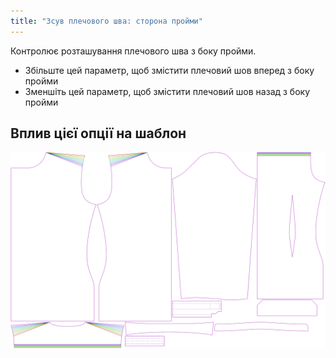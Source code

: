 ```yaml
---
title: "Зсув плечового шва: сторона пройми"
---
```


Контролює розташування плечового шва з боку пройми.

- Збільште цей параметр, щоб змістити плечовий шов вперед з боку пройми
- Зменшіть цей параметр, щоб змістити плечовий шов назад з боку пройми

## Вплив цієї опції на шаблон

![На цьому зображенні показано вплив цієї опції шляхом накладання декількох варіантів, які мають різне значення для цієї опції](simon_s3armhole_sample.svg "Вплив цієї опції на шаблон")

